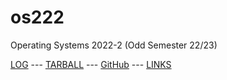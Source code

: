 # os222
Operating Systems 2022-2 (Odd Semester 22/23)

[LOG](https://sulthanftr.github.io/os222/TXT/mylog.txt) ---
[TARBALL](https://os.vlsm.org/Log/sulthanftr.tar.bz2.txt) ---
[GitHub](https://github.com/sulthanftr/os222) ---
[LINKS](https://sulthanftr.github.io/os222/LINKS/)

